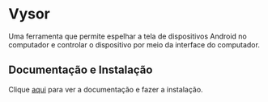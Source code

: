 # Vysor

Uma ferramenta que permite espelhar a tela de dispositivos Android no computador e controlar o dispositivo por meio da interface do computador.

## Documentação e Instalação

Clique [aqui](https://www.vysor.io) para ver a documentação e fazer a instalação.